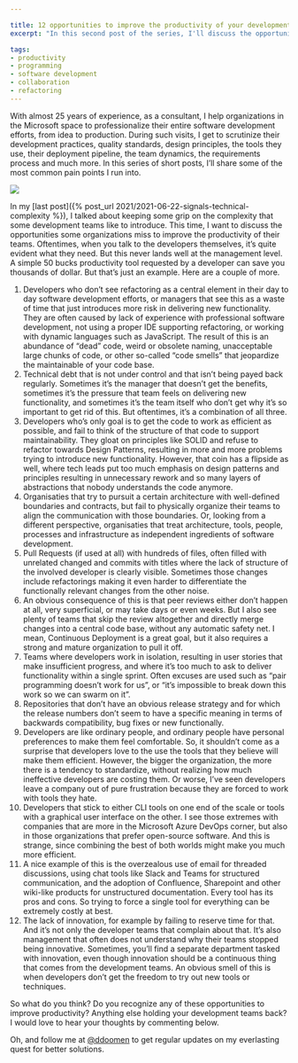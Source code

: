 ```yaml
---

title: 12 opportunities to improve the productivity of your development teams
excerpt: "In this second post of the series, I'll discuss the opportunities organizations miss to improve the productivity of their teams."

tags:
- productivity
- programming
- software development
- collaboration
- refactoring
---
```

With almost 25 years of experience, as a consultant, I help organizations in the Microsoft space to professionalize their entire software development efforts, from idea to production. During such visits, I get to scrutinize their development 
practices, quality standards, design principles, the tools they use, their deployment pipeline, the team dynamics, the requirements process and much more. In this series of short posts, I’ll share some of the most common pain points I run into.

<img src="{{ site.url }}{{ site.baseurl }}/assets/images/posts/2021/12_opportunities.png" class="align-center"/> 

In my [last post]({% post_url 2021/2021-06-22-signals-technical-complexity %}), I talked about keeping some grip on the complexity that some development teams like to introduce. This time, I want to discuss the opportunities some organizations miss to improve the productivity of their teams. Oftentimes, when you talk to the developers themselves, it’s quite evident what they need. But this never lands well at the management level. A simple 50 bucks productivity tool requested by a developer can save you thousands of dollar. But that’s just an example. Here are a couple of more.

1. Developers who don’t see refactoring as a central element in their day to day software development efforts, or managers that see this as a waste of time that just introduces more risk in delivering new functionality. They are often caused by lack of experience with professional software development, not using a proper IDE supporting refactoring, or working with dynamic languages such as JavaScript. The result of this is an abundance of “dead” code, weird or obsolete naming, unacceptable large chunks of code, or other so-called “code smells” that jeopardize the maintainable of your code base.
1. Technical debt that is not under control and that isn’t being payed back regularly. Sometimes it’s the manager that doesn’t get the benefits, sometimes it’s the pressure that team feels on delivering new functionality, and sometimes it’s the team itself who don’t get why it’s so important to get rid of this. But oftentimes, it’s a combination of all three.
1. Developers who’s only goal is to get the code to work as efficient as possible, and fail to think of the structure of that code to support maintainability. They gloat on principles like SOLID and refuse to refactor towards Design Patterns, resulting in more and more problems trying to introduce new functionality. However, that coin has a flipside as well, where tech leads put too much emphasis on design patterns and principles resulting in unnecessary rework and so many layers of abstractions that nobody understands the code anymore.
1. Organisaties that try to pursuit a certain architecture with well-defined boundaries and contracts, but fail to physically organize their teams to align the communication with those boundaries. Or, looking from a different perspective, organisaties that treat architecture, tools, people, processes and infrastructure as independent ingredients of software development.
1. Pull Requests (if used at all) with hundreds of files, often filled with unrelated changed and commits with titles where the lack of structure of the involved developer is clearly visible. Sometimes those changes include refactorings making it even harder to differentiate the functionally relevant changes from the other noise.
1. An obvious consequence of this is that peer reviews either don’t happen at all, very superficial, or may take days or even weeks. But I also see plenty of teams that skip the review altogether and directly merge changes into a central code base, without any automatic safety net. I mean, Continuous Deployment is a great goal, but it also requires a strong and mature organization to pull it off.
1. Teams where developers work in isolation, resulting in user stories that make insufficient progress, and where it’s too much to ask to deliver functionality within a single sprint. Often excuses are used such as “pair programming doesn’t work for us”, or “it’s impossible to break down this work so we can swarm on it”.
1. Repositories that don’t have an obvious release strategy and for which the release numbers don’t seem to have a specific meaning in terms of backwards compatibility, bug fixes or new functionally.
1. Developers are like ordinary people, and ordinary people have personal preferences to make them feel comfortable. So, it shouldn’t come as a surprise that developers love to the use the tools that they believe will make them efficient. However, the bigger the organization, the more there is a tendency to standardize, without realizing how much ineffective developers are costing them. Or worse, I’ve seen developers leave a company out of pure frustration because they are forced to work with tools they hate.
1. Developers that stick to either CLI tools on one end of the scale or tools with a graphical user interface on the other. I see those extremes with companies that are more in the Microsoft Azure DevOps corner, but also in those organizations that prefer open-source software. And this is strange, since combining the best of both worlds might make you much more efficient.
1. A nice example of this is the overzealous use of email for threaded discussions, using chat tools like Slack and Teams for structured communication, and the adoption of Confluence, Sharepoint and other wiki-like products for unstructured documentation. Every tool has its pros and cons. So trying to force a single tool for everything can be extremely costly at best.
1. The lack of innovation, for example by failing to reserve time for that. And it’s not only the developer teams that complain about that. It’s also management that often does not understand why their teams stopped being innovative. Sometimes, you’ll find a separate department tasked with innovation, even though innovation should be a continuous thing that comes from the development teams. An obvious smell of this is when developers don’t get the freedom to try out new tools or techniques.

So what do you think? Do you recognize any of these opportunities to improve productivity? Anything else holding your development teams back? I would love to hear your thoughts by commenting below.

Oh, and follow me at [@ddoomen](https://twitter.com/ddoomen) to get regular updates on my everlasting quest for better solutions.